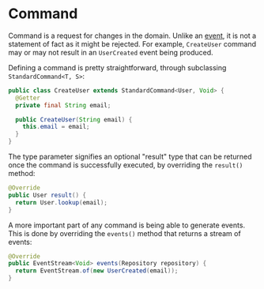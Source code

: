 # Command

Command is a request for changes in the domain. Unlike an [event](event.md), it is not a statement of fact as it might be rejected. For example, `CreateUser` command may or may not result in an `UserCreated` event being produced.

Defining a command is pretty straightforward, through subclassing `StandardCommand<T, S>`:

```java
public class CreateUser extends StandardCommand<User, Void> {
  @Getter
  private final String email;

  public CreateUser(String email) {
    this.email = email;
  }
}
```

The type parameter signifies an optional "result" type that can be returned
once the command is successfully executed, by overriding the `result()`
method:

```java
@Override
public User result() {
  return User.lookup(email);
}
```

A more important part of any command is being able to generate events. This is done by overriding the `events()` method that returns a stream of events:

```java
@Override
public EventStream<Void> events(Repository repository) {
  return EventStream.of(new UserCreated(email));
}
```
